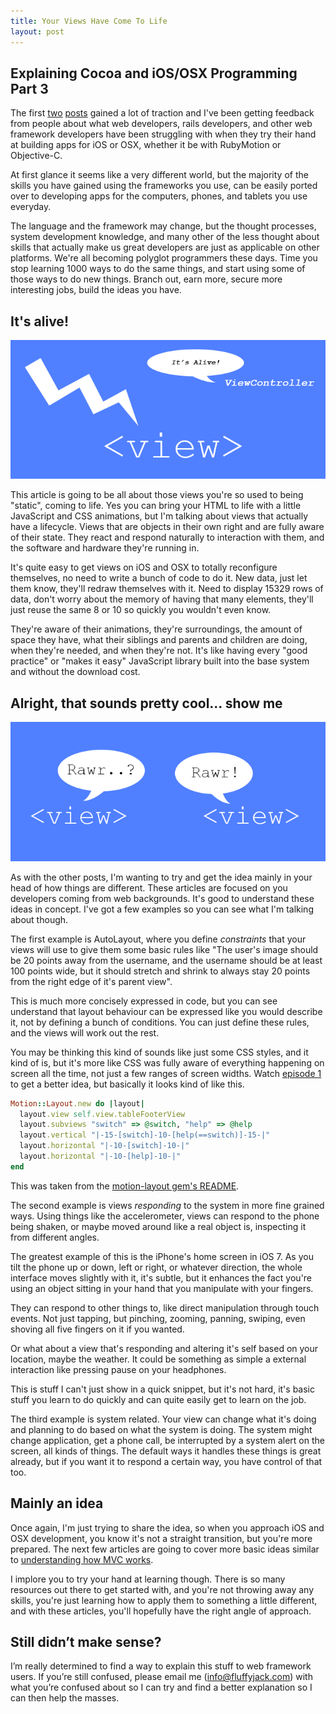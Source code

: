 ```yaml
---
title: Your Views Have Come To Life
layout: post
---
```


## Explaining Cocoa and iOS/OSX Programming Part 3

The first [two](http://blog.motioninmotion.tv/a-different-kind-of-mvc) [posts](http://blog.motioninmotion.tv/erb-vs-uiview-requesting-data) gained a lot of traction and I've been getting feedback from people about what web developers, rails developers, and other web framework developers have been struggling with when they try their hand at building apps for iOS or OSX, whether it be with RubyMotion or Objective-C.

At first glance it seems like a very different world, but the majority of the skills you have gained using the frameworks you use, can be easily ported over to developing apps for the computers, phones, and tablets you use everyday.

The language and the framework may change, but the thought processes, system development knowledge, and many other of the less thought about skills that actually make us great developers are just as applicable on other platforms. We're all becoming polyglot programmers these days. Time you stop learning 1000 ways to do the same things, and start using some of those ways to do new things. Branch out, earn more, secure more interesting jobs, build the ideas you have.

## It's alive!

![it's-alive](/assets/3i2x2R3h3d1d1X3n0h2T0s1U0X1D2o26.png)

This article is going to be all about those views you're so used to being "static", coming to life. Yes you can bring your HTML to life with a little JavaScript and CSS animations, but I'm talking about views that actually have a lifecycle. Views that are objects in their own right and are fully aware of their state. They react and respond naturally to interaction with them, and the software and hardware they're running in.

It's quite easy to get views on iOS and OSX to totally reconfigure themselves, no need to write a bunch of code to do it. New data, just let them know, they'll redraw themselves with it. Need to display 15329 rows of data, don't worry about the memory of having that many elements, they'll just reuse the same 8 or 10 so quickly you wouldn't even know.

They're aware of their animations, they're surroundings, the amount of space they have, what their siblings and parents and children are doing, when they're needed, and when they're not. It's like having every "good practice" or "makes it easy" JavaScript library built into the base system and without the download cost.

## Alright, that sounds pretty cool... show me

![talking](/assets/0p2d353A162G3y1D3X2d3y3O321g1W1t.png)

As with the other posts, I'm wanting to try and get the idea mainly in your head of how things are different. These articles are focused on you developers coming from web backgrounds. It's good to understand these ideas in concept. I've got a few examples so you can see what I'm talking about though.

The first example is AutoLayout, where you define *constraints* that your views will use to give them some basic rules like "The user's image should be 20 points away from the username, and the username should be at least 100 points wide, but it should stretch and shrink to always stay 20 points from the right edge of it's parent view".

This is much more concisely expressed in code, but you can see understand that layout behaviour can be expressed like you would describe it, not by defining a bunch of conditions. You can just define these rules, and the views will work out the rest.

You may be thinking this kind of sounds like just some CSS styles, and it kind of is, but it's more like CSS was fully aware of everything happening on screen all the time, not just a few ranges of screen widths. Watch [episode 1](https://motioninmotion.tv/screencasts/1) to get a better idea, but basically it looks kind of like this.

```ruby
Motion::Layout.new do |layout|
  layout.view self.view.tableFooterView
  layout.subviews "switch" => @switch, "help" => @help
  layout.vertical "|-15-[switch]-10-[help(==switch)]-15-|"
  layout.horizontal "|-10-[switch]-10-|"
  layout.horizontal "|-10-[help]-10-|"
end
```

This was taken from the [motion-layout gem's README](https://github.com/qrush/motion-layout).

The second example is views *responding* to the system in more fine grained ways. Using things like the accelerometer, views can respond to the phone being shaken, or maybe moved around like a real object is, inspecting it from different angles.

The greatest example of this is the iPhone's home screen in iOS 7. As you tilt the phone up or down, left or right, or whatever direction, the whole interface moves slightly with it, it's subtle, but it enhances the fact you're using an object sitting in your hand that you manipulate with your fingers.

They can respond to other things to, like direct manipulation through touch events. Not just tapping, but pinching, zooming, panning, swiping, even shoving all five fingers on it if you wanted.

Or what about a view that's responding and altering it's self based on your location, maybe the weather. It could be something as simple a external interaction like pressing pause on your headphones.

This is stuff I can't just show in a quick snippet, but it's not hard, it's basic stuff you learn to do quickly and can quite easily get to learn on the job.

The third example is system related. Your view can change what it's doing and planning to do based on what the system is doing. The system might change application, get a phone call, be interrupted by a system alert on the screen, all kinds of things. The default ways it handles these things is great already, but if you want it to respond a certain way, you have control of that too.

## Mainly an idea

Once again, I'm just trying to share the idea, so when you approach iOS and OSX development, you know it's not a straight transition, but you're more prepared. The next few articles are going to cover more basic ideas similar to [understanding how MVC works](http://blog.motioninmotion.tv/a-different-kind-of-mvc).

I implore you to try your hand at learning though. There is so many resources out there to get started with, and you're not throwing away any skills, you're just learning how to apply them to something a little different, and with these articles, you'll hopefully have the right angle of approach.

## Still didn’t make sense?

I’m really determined to find a way to explain this stuff to web framework users. If you’re still confused, please email me ([info@fluffyjack.com](mailto:info@fluffyjack.com)) with what you’re confused about so I can try and find a better explanation so I can then help the masses.